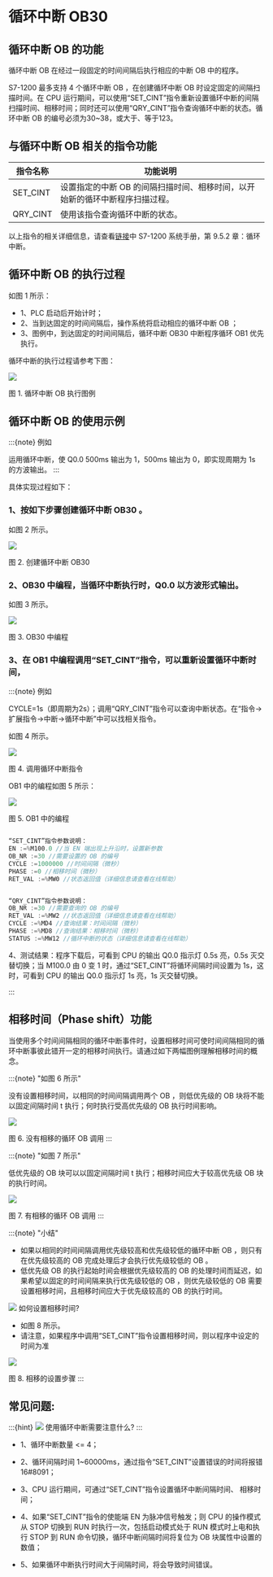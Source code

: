 
# 循环中断 OB30

## 循环中断 OB 的功能

循环中断 OB 在经过一段固定的时间间隔后执行相应的中断 OB 中的程序。

S7-1200 最多支持 4 个循环中断 OB ，在创建循环中断 OB 时设定固定的间隔扫描时间。在 CPU 运行期间，可以使用“SET\_CINT”指令重新设置循环中断的间隔扫描时间、相移时间；同时还可以使用“QRY\_CINT”指令查询循环中断的状态。循环中断 OB 的编号必须为30~38，或大于、等于123。

## 与循环中断 OB 相关的指令功能

| 指令名称 | 功能说明                                                                     |
| -------- | ---------------------------------------------------------------------------- |
| SET_CINT | 设置指定的中断 OB 的间隔扫描时间、相移时间，以开始新的循环中断程序扫描过程。 |
| QRY_CINT | 使用该指令查询循环中断的状态。                                               |

以上指令的相关详细信息，请查看[链接](../../../01-resource/source/index.md)中 S7-1200 系统手册，第 9.5.2 章：循环中断。

## 循环中断 OB 的执行过程

如图 1 所示：

- 1、PLC 启动后开始计时；
- 2、当到达固定的时间间隔后，操作系统将启动相应的循环中断 OB ；
- 3、图例中，到达固定的时间间隔后，循环中断 OB30 中断程序循环 OB1 优先执行。

循环中断的执行过程请参考下图：

![](images/04-01.jpg)

图 1. 循环中断 OB 执行图例

## 循环中断 OB 的使用示例

:::{note} 例如

运用循环中断，使 Q0.0 500ms 输出为 1，500ms 输出为 0，即实现周期为 1s 的方波输出。
:::

具体实现过程如下：

### 1、按如下步骤创建循环中断 OB30 。

如图 2 所示。

![](images/04-02.JPG)

图 2. 创建循环中断 OB30

### 2、OB30 中编程，当循环中断执行时，Q0.0 以方波形式输出。

如图 3 所示。

![](images/04-03.JPG)

图 3. OB30 中编程

### 3、在 OB1 中编程调用“SET\_CINT”指令，可以重新设置循环中断时间，

:::{note} 例如

CYCLE=1s（即周期为2s）；调用“QRY\_CINT”指令可以查询中断状态。在“指令->扩展指令->中断->循环中断”中可以找相关指令。

如图 4 所示。

![](images/04-04.JPG)

图 4. 调用循环中断指令

OB1 中的编程如图 5 所示：

![](images/04-05.JPG)

图 5. OB1 中的编程

```c

“SET_CINT”指令参数说明：
EN :=%M100.0 //当 EN 端出现上升沿时，设置新参数 
OB_NR :=30 //需要设置的 OB 的编号 
CYCLE :=1000000 //时间间隔（微秒） 
PHASE :=0 //相移时间（微秒） 
RET_VAL :=%MW0 //状态返回值（详细信息请查看在线帮助） 

```


```c

“QRY_CINT”指令参数说明：
OB_NR :=30 //需要查询的 OB 的编号 
RET_VAL :=%MW2 //状态返回值（详细信息请查看在线帮助） 
CYCLE :=%MD4 //查询结果：时间间隔（微秒） 
PHASE :=%MD8 //查询结果：相移时间（微秒） 
STATUS :=%MW12 //循环中断的状态（详细信息请查看在线帮助） 

```

4、测试结果：程序下载后，可看到 CPU 的输出 Q0.0 指示灯 0.5s 亮，0.5s 灭交替切换；当 M100.0 由 0 变 1 时，通过“SET\_CINT”将循环间隔时间设置为 1s，这时，可看到 CPU 的输出 Q0.0 指示灯 1s 亮，1s 灭交替切换。

:::

## 相移时间（Phase shift）功能

当使用多个时间间隔相同的循环中断事件时，设置相移时间可使时间间隔相同的循环中断事彼此错开一定的相移时间执行。请通过如下两幅图例理解相移时间的概念。

:::{note}  "如图 6 所示"

没有设置相移时间，以相同的时间间隔调用两个 OB ，则低优先级的 OB 块将不能以固定间隔时间 t 执行；何时执行受高优先级的 OB 执行时间影响。

![](images/04-06.jpg)

图 6. 没有相移的循环 OB 调用
:::

:::{note}  "如图 7 所示"

低优先级的 OB 块可以以固定间隔时间 t 执行；相移时间应大于较高优先级 OB 块的执行时间。

![](images/04-07.jpg)

图 7. 有相移的循环 OB 调用
:::

:::{note} "小结"

- 如果以相同的时间间隔调用优先级较高和优先级较低的循环中断 OB ，则只有在优先级较高的 OB 完成处理后才会执行优先级较低的 OB 。
- 低优先级 OB 的执行起始时间会根据优先级较高的 OB 的处理时间而延迟，如果希望以固定的时间间隔来执行优先级较低的 OB ，则优先级较低的 OB 需要设置相移时间，且相移时间应大于优先级较高的 OB 的执行时间。

![](../../../img/home/FAQ.png) 如何设置相移时间?

- 如图 8 所示。
- 请注意，如果程序中调用“SET\_CINT”指令设置相移时间，则以程序中设定的时间为准

![](images/04-08.jpg)

图 8. 相移的设置步骤
:::

## 常见问题:

:::{hint} ![](../../../img/home/FAQ.png) 使用循环中断需要注意什么?
:::

- 1、循环中断数量 <= 4；

- 2、循环间隔时间 1~60000ms，通过指令“SET\_CINT”设置错误的时间将报错 16#8091；

- 3、CPU 运行期间，可通过“SET\_CINT”指令设置循环中断间隔时间、 相移时间；

- 4、如果“SET\_CINT”指令的使能端 EN 为脉冲信号触发；则 CPU 的操作模式从 STOP 切换到 RUN 时执行一次，包括启动模式处于 RUN 模式时上电和执行 STOP 到 RUN 命令切换，循环中断间隔时间将复位为 OB 块属性中设置的数值；

- 5、如果循环中断执行时间大于间隔时间，将会导致时间错误。

